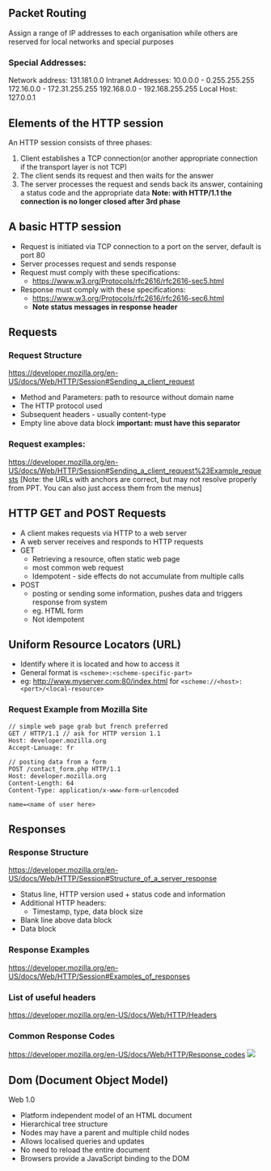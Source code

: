  
## Packet Routing
Assign a range of IP addresses to each organisation while others are reserved for local networks and special purposes

### Special Addresses: 
Network address: 131.181.0.0
Intranet Addresses:
	10.0.0.0 - 0.255.255.255
	172.16.0.0 - 172.31.255.255
	192.168.0.0 - 192.168.255.255
Local Host: 127.0.0.1

## Elements of the HTTP session
An HTTP session consists of three phases:
1. Client establishes a TCP connection(or another appropriate connection if the transport layer is not TCP)
2. The client sends its request and then waits for the answer
3. The server processes the request and sends back its answer, containing a status code and the appropriate data
**Note: with HTTP/1.1 the connection is no longer closed after 3rd phase**

## A basic HTTP session
- Request is initiated via TCP connection to a port on the server, default is port 80
- Server processes request and sends response
- Request must comply with these specifications:
	- https://www.w3.org/Protocols/rfc2616/rfc2616-sec5.html
- Response must comply with these specifications:
	- https://www.w3.org/Protocols/rfc2616/rfc2616-sec6.html
	- **Note status messages in response header**

## Requests
### Request Structure
https://developer.mozilla.org/en-US/docs/Web/HTTP/Session#Sending_a_client_request
- Method and Parameters: path to resource without domain name
- The HTTP protocol used
- Subsequent headers - usually content-type
- Empty line above data block **important: must have this separator**
### Request examples:
https://developer.mozilla.org/en-US/docs/Web/HTTP/Session#Sending_a_client_request%23Example_requests
[Note: the URLs with anchors are correct, but may not resolve properly from PPT. You can also just access them from the menus]

## HTTP GET and POST Requests
- A client makes requests via HTTP to a web server
- A web server receives and responds to HTTP requests
- GET
	- Retrieving a resource, often static web page
	- most common web request
	- Idempotent - side effects do not accumulate from multiple calls
- POST
	- posting or sending some information, pushes data and triggers response from system
	- eg. HTML form
	- Not idempotent
## Uniform Resource Locators (URL)
- Identify where it is located and how to access it
- General format is `<scheme>:<scheme-specific-part>`
- eg: http://www.myserver.com:80/index.html for `<scheme://<host>:<port>/<local-resource>`

### Request Example from Mozilla Site
```
// simple web page grab but french preferred
GET / HTTP/1.1 // ask for HTTP version 1.1
Host: developer.mozilla.org
Accept-Lanuage: fr
```

```
// posting data from a form
POST /contact_form.php HTTP/1.1
Host: developer.mozilla.org
Content-Length: 64
Content-Type: application/x-www-form-urlencoded

name=<name of user here>
```


## Responses
### Response Structure
https://developer.mozilla.org/en-US/docs/Web/HTTP/Session#Structure_of_a_server_response
- Status line, HTTP version used + status code and information
- Additional HTTP headers:
	- Timestamp, type, data block size 
- Blank line above data block
- Data block
### Response Examples
https://developer.mozilla.org/en-US/docs/Web/HTTP/Session#Examples_of_responses

### List of useful headers
https://developer.mozilla.org/en-US/docs/Web/HTTP/Headers

### Common Response Codes
https://developer.mozilla.org/en-US/docs/Web/HTTP/Response_codes
![](Pasted%20image%2020240313004255.png)

## Dom (Document Object Model)
Web 1.0
- Platform independent model of an HTML document
- Hierarchical tree structure
- Nodes may have a parent and multiple child nodes
- Allows localised queries and updates
- No need to reload the entire document 
- Browsers provide a JavaScript binding to the DOM

